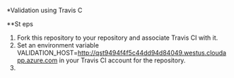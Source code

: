 *Validation using Travis C
 
**St eps              

1. Fork this repository to your repository and associate Travis CI with it. 
2. Set an environment variable VALIDATION_HOST=http://qst9494f4f5c44dd94d84049.westus.cloudapp.azure.com in your Travis CI account for the repository.
3. 

